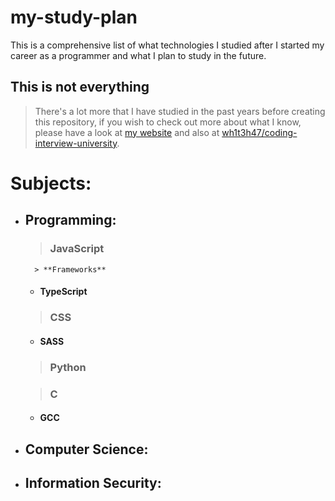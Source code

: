# my-study-plan

This is a comprehensive list of what technologies I studied after I started my career as a programmer and what I plan to study in the future.

## This is not everything
> There's a lot more that I have studied in the past years before creating this repository, if you wish to check out more about what I know, please have a look at [my website](https://invalid.com) and also at [wh1t3h47/coding-interview-university](https://github.com/wh1t3h47/coding-interview-university).


# Subjects:

- ## Programming:
  > ### JavaScript
        > **Frameworks**
     - #### TypeScript
  
  > ### CSS
     - #### SASS

  > ### Python
  
  > ### C
     - #### GCC

-  ## Computer Science:

-  ## Information Security:
